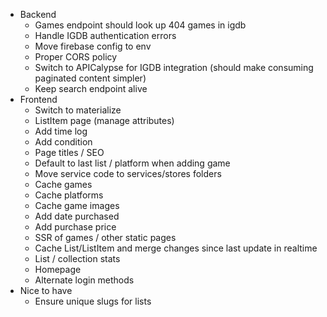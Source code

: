 - Backend
  - Games endpoint should look up 404 games in igdb
  - Handle IGDB authentication errors
  - Move firebase config to env
  - Proper CORS policy
  - Switch to APICalypse for IGDB integration (should make consuming paginated content simpler)
  - Keep search endpoint alive
- Frontend
  - Switch to materialize
  - ListItem page (manage attributes)
  - Add time log
  - Add condition
  - Page titles / SEO
  - Default to last list / platform when adding game
  - Move service code to services/stores folders
  - Cache games
  - Cache platforms
  - Cache game images
  - Add date purchased
  - Add purchase price
  - SSR of games / other static pages
  - Cache List/ListItem and merge changes since last update in realtime
  - List / collection stats
  - Homepage
  - Alternate login methods
- Nice to have
  - Ensure unique slugs for lists
